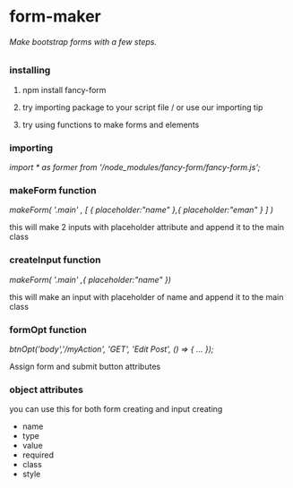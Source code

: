 # form-maker
 ###### Make bootstrap forms with a few steps.


### installing
1. npm install fancy-form

2. try importing package to your script file / or use our importing tip

3. try using functions to make forms and elements


### importing
*import * as former from '/node_modules/fancy-form/fancy-form.js';*

### makeForm function
*makeForm( '.main' , [ { placeholder:"name" },{ placeholder:"eman" } ] )*

this will make 2 inputs with placeholder attribute and append it to the main class


### createInput function
*makeForm( '.main' ,{ placeholder:"name" })*

this will make an input with placeholder of name and append it to the main class


### formOpt function
*btnOpt('body','/myAction', 'GET', 'Edit Post', () => { ... });*

Assign form and submit button attributes


### object attributes
you can use this for both form creating and input creating
* name
* type
* value
* required
* class
* style

